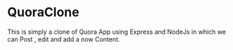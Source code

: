 # QuoraClone
This is simply a clone of Quora App using Express and NodeJs in which we can Post , edit and add a now Content.

